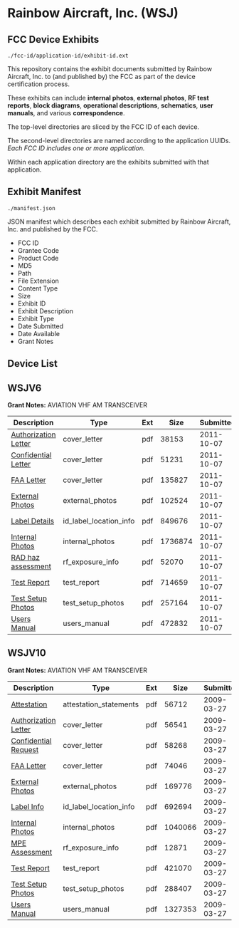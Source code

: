 # Rainbow Aircraft, Inc. (WSJ)
## FCC Device Exhibits

```
./fcc-id/application-id/exhibit-id.ext
```

This repository contains the exhibit documents submitted by Rainbow Aircraft, Inc. to (and published by) the FCC as part of the device certification process.

These exhibits can include **internal photos**, **external photos**, **RF test reports**, **block diagrams**, **operational descriptions**, **schematics**, **user manuals**, and various **correspondence**.

The top-level directories are sliced by the FCC ID of each device.

The second-level directories are named according to the application UUIDs. *Each FCC ID includes one or more application.*

Within each application directory are the exhibits submitted with that application. 

## Exhibit Manifest

```
./manifest.json
```

JSON manifest which describes each exhibit submitted by Rainbow Aircraft, Inc. and published by the FCC.

- FCC ID
- Grantee Code
- Product Code
- MD5
- Path
- File Extension
- Content Type
- Size
- Exhibit ID
- Exhibit Description
- Exhibit Type
- Date Submitted
- Date Available
- Grant Notes

## Device List
## WSJV6
**Grant Notes:** AVIATION VHF AM TRANSCEIVER

| Description | Type | Ext | Size | Submitted | Available |
| ----------- | ---- | --- | ---- | --------- | --------- |
| [Authorization Letter](WSJV6/f09188f475161c472c1be07855b8c528/1556700.pdf) | cover_letter | pdf | 38153 | 2011-10-07 | 2011-10-07 |
| [Confidential Letter](WSJV6/f09188f475161c472c1be07855b8c528/1556701.pdf) | cover_letter | pdf | 51231 | 2011-10-07 | 2011-10-07 |
| [FAA Letter](WSJV6/f09188f475161c472c1be07855b8c528/1556703.pdf) | cover_letter | pdf | 135827 | 2011-10-07 | 2011-10-07 |
| [External Photos](WSJV6/f09188f475161c472c1be07855b8c528/1556702.pdf) | external_photos | pdf | 102524 | 2011-10-07 | 2011-10-07 |
| [Label Details](WSJV6/f09188f475161c472c1be07855b8c528/1556705.pdf) | id_label_location_info | pdf | 849676 | 2011-10-07 | 2011-10-07 |
| [Internal Photos](WSJV6/f09188f475161c472c1be07855b8c528/1556704.pdf) | internal_photos | pdf | 1736874 | 2011-10-07 | 2011-10-07 |
| [RAD haz assessment](WSJV6/f09188f475161c472c1be07855b8c528/1556707.pdf) | rf_exposure_info | pdf | 52070 | 2011-10-07 | 2011-10-07 |
| [Test Report](WSJV6/f09188f475161c472c1be07855b8c528/1556708.pdf) | test_report | pdf | 714659 | 2011-10-07 | 2011-10-07 |
| [Test Setup Photos](WSJV6/f09188f475161c472c1be07855b8c528/1556709.pdf) | test_setup_photos | pdf | 257164 | 2011-10-07 | 2011-10-07 |
| [Users Manual](WSJV6/f09188f475161c472c1be07855b8c528/1556706.pdf) | users_manual | pdf | 472832 | 2011-10-07 | 2011-10-07 |
## WSJV10
**Grant Notes:** AVIATION VHF AM TRANSCEIVER

| Description | Type | Ext | Size | Submitted | Available |
| ----------- | ---- | --- | ---- | --------- | --------- |
| [Attestation](WSJV10/df41833967f95d4736a1773ed9c6e27f/1086874.pdf) | attestation_statements | pdf | 56712 | 2009-03-27 | 2009-03-30 |
| [Authorization Letter](WSJV10/df41833967f95d4736a1773ed9c6e27f/1086872.pdf) | cover_letter | pdf | 56541 | 2009-03-27 | 2009-03-30 |
| [Confidential Request](WSJV10/df41833967f95d4736a1773ed9c6e27f/1086873.pdf) | cover_letter | pdf | 58268 | 2009-03-27 | 2009-03-30 |
| [FAA Letter](WSJV10/df41833967f95d4736a1773ed9c6e27f/1086876.pdf) | cover_letter | pdf | 74046 | 2009-03-27 | 2009-03-30 |
| [External Photos](WSJV10/df41833967f95d4736a1773ed9c6e27f/1086875.pdf) | external_photos | pdf | 169776 | 2009-03-27 | 2009-03-30 |
| [Label Info](WSJV10/df41833967f95d4736a1773ed9c6e27f/1086878.pdf) | id_label_location_info | pdf | 692694 | 2009-03-27 | 2009-03-30 |
| [Internal Photos](WSJV10/df41833967f95d4736a1773ed9c6e27f/1086877.pdf) | internal_photos | pdf | 1040066 | 2009-03-27 | 2009-03-30 |
| [MPE Assessment](WSJV10/df41833967f95d4736a1773ed9c6e27f/1086879.pdf) | rf_exposure_info | pdf | 12871 | 2009-03-27 | 2009-03-30 |
| [Test Report](WSJV10/df41833967f95d4736a1773ed9c6e27f/1086881.pdf) | test_report | pdf | 421070 | 2009-03-27 | 2009-03-30 |
| [Test Setup Photos](WSJV10/df41833967f95d4736a1773ed9c6e27f/1086880.pdf) | test_setup_photos | pdf | 288407 | 2009-03-27 | 2009-03-30 |
| [Users Manual](WSJV10/df41833967f95d4736a1773ed9c6e27f/1086883.pdf) | users_manual | pdf | 1327353 | 2009-03-27 | 2009-03-30 |
